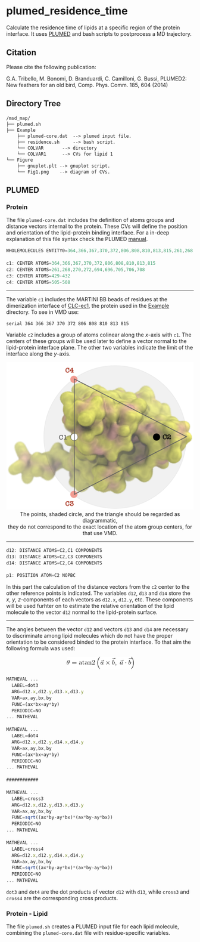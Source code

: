 # plumed_residence_time

Calculate the residence time of lipids at a specific region of the protein interface. It uses [PLUMED](https://plumed.github.io) and bash scripts to postprocess a MD trajectory.

## Citation

Please cite the following publication:

G.A. Tribello, M. Bonomi, D. Branduardi, C. Camilloni, G. Bussi, PLUMED2: New feathers for an old bird, Comp. Phys. Comm. 185, 604 (2014)

## Directory Tree

```
/msd_map/
├── plumed.sh
├── Example
    ├── plumed-core.dat  --> plumed input file.
    ├── residence.sh     --> bash script.
    └── COLVAR 		 --> directory
	└── COLVAR1      --> CVs for lipid 1
└── Figure
    ├── gnuplot.plt --> gnuplot script.
    └── Fig1.png    --> diagram of CVs.
```

## PLUMED

### Protein

The file `plumed-core.dat` includes the definition of atoms groups and distance vectors internal to the protein. These CVs will define the position and orientation of the lipid-protein binding interface.
For a in-deep explanation of this file syntax check the PLUMED [manual](https://plumed.github.io/doc-v2.4/user-doc/html/index.html).

```javascript
WHOLEMOLECULES ENTITY0=364,366,367,370,372,806,808,810,813,815,261,268,270,272,694,696,705,706,708,429-432,505-508

c1: CENTER ATOMS=364,366,367,370,372,806,808,810,813,815
c2: CENTER ATOMS=261,268,270,272,694,696,705,706,708
c3: CENTER ATOMS=429-432
c4: CENTER ATOMS=505-508
```
---

The variable `c1` includes the MARTINI BB beads of residues at the dimerization interface of [CLC-ec1](https://www.rcsb.org/structure/1OTS), the protein used in the [Example](./Example) directory. To see in VMD use:

	serial 364 366 367 370 372 806 808 810 813 815

Variable `c2` includes a group of atoms colinear along the *x*-axis with `c1`. The centers of these groups will be used later to define a vector normal to the lipid-protein interface plane. The other two variables indicate the limit of the interface along the *y*-axis. 

<p align="center">
	<img src='./Figure/Fig1.png' /><br />
	The points, shaded circle, and the triangle should be regarded as diagrammatic,<br /> 
	they do not correspond to the exact location of the atom group centers, for that use VMD.<br /> 
</p>
	
---

```javascript
d12: DISTANCE ATOMS=C2,C1 COMPONENTS
d13: DISTANCE ATOMS=C2,C3 COMPONENTS
d14: DISTANCE ATOMS=C2,C4 COMPONENTS

p1: POSITION ATOM=C2 NOPBC
```
In this part the calculation of the distance vectors from the `c2` center to the other reference points is indicated. The variables ```d12```, ```d13``` and ```d14``` store the *x*, *y*, *z*-components of each vectors as `d12.x`, `d12.y`, etc. These components will be used furhter on to estimate the relative orientation of the lipid molecule to the vector `d12` normal to the lipid-protein surface.

---

The angles between the vector `d12` and vectors `d13` and `d14` are necessary to discriminate among lipid molecules which do not have the proper orientation to be considered binded to the protein interface. To that aim the following formula was used:


<p align="center"><img src='./Figure/CodeEqn.gif' /></p>



```javascript
MATHEVAL ...
  LABEL=dot3
  ARG=d12.x,d12.y,d13.x,d13.y
  VAR=ax,ay,bx,by
  FUNC=(ax*bx+ay*by)
  PERIODIC=NO
... MATHEVAL

MATHEVAL ...
  LABEL=dot4
  ARG=d12.x,d12.y,d14.x,d14.y
  VAR=ax,ay,bx,by
  FUNC=(ax*bx+ay*by)
  PERIODIC=NO
... MATHEVAL

############

MATHEVAL ...
  LABEL=cross3
  ARG=d12.x,d12.y,d13.x,d13.y
  VAR=ax,ay,bx,by
  FUNC=sqrt((ax*by-ay*bx)*(ax*by-ay*bx))
  PERIODIC=NO
... MATHEVAL

MATHEVAL ...
  LABEL=cross4
  ARG=d12.x,d12.y,d14.x,d14.y
  VAR=ax,ay,bx,by
  FUNC=sqrt((ax*by-ay*bx)*(ax*by-ay*bx))
  PERIODIC=NO
... MATHEVAL
```

`dot3` and `dot4` are the dot products of vector `d12` with `d13`, while `cross3` and `cross4` are the corresponding cross products.

### Protein - Lipid

The file `plumed.sh` creates a PLUMED input file for each lipid molecule, combining the `plumed-core.dat` file with residue-specific variables.
